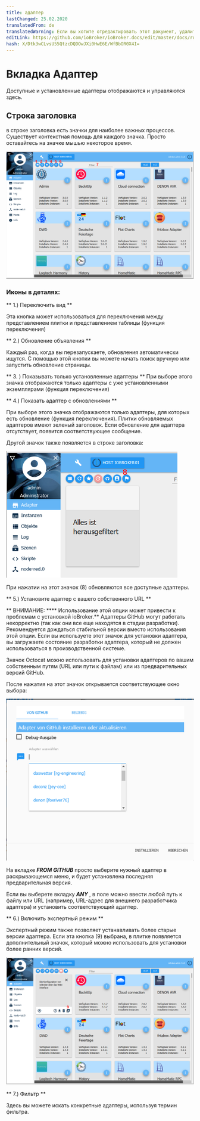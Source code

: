 ```yaml
---
title: адаптер
lastChanged: 25.02.2020
translatedFrom: de
translatedWarning: Если вы хотите отредактировать этот документ, удалите поле «translationFrom», в противном случае этот документ будет снова автоматически переведен
editLink: https://github.com/ioBroker/ioBroker.docs/edit/master/docs/ru/admin/adapter.md
hash: X/Dtk3wCLvsU55QtzcDQDOwJXi0HwE6E/WfBbOR0X4I=
---
```

# Вкладка Адаптер
Доступные и установленные адаптеры отображаются и управляются здесь.

## Строка заголовка
в строке заголовка есть значки для наиболее важных процессов. Существует контекстная помощь для каждого значка. Просто оставайтесь на значке мышью некоторое время.

![Вкладка Admin](../../de/admin/media/ADMIN_Adapter_Kachel_numbers.png)

### Иконы в деталях:
** 1.) Переключить вид **

Эта кнопка может использоваться для переключения между представлением плитки и представлением таблицы (функция переключения)

** 2.) Обновление объявления **

Каждый раз, когда вы перезапускаете, обновления автоматически ищутся. С помощью этой кнопки вы можете начать поиск вручную или запустить обновление страницы.

** 3. ) Показывать только установленные адаптеры ** При выборе этого значка отображаются только адаптеры с уже установленными экземплярами (функция переключения)

** 4.) Показать адаптер с обновлениями **

При выборе этого значка отображаются только адаптеры, для которых есть обновление (функция переключения). Плитки обновляемых адаптеров имеют зеленый заголовок. Если обновление для адаптера отсутствует, появится соответствующее сообщение.

Другой значок также появляется в строке заголовка:

![Вкладка Admin](../../de/admin/media/ADMIN_Adapter_Kachel_upgradeable.png)

При нажатии на этот значок (8) обновляются все доступные адаптеры.

** 5.) Установите адаптер с вашего собственного URL **

** ВНИМАНИЕ: **** Использование этой опции может привести к проблемам с установкой ioBroker.** Адаптеры GitHub могут работать некорректно (так как они все еще находятся в стадии разработки). Рекомендуется дождаться стабильной версии вместо использования этой опции. Если вы используете этот значок для установки адаптера, вы загружаете состояние разработки адаптера, который не должен использоваться в производственной системе.

Значок Octocat можно использовать для установки адаптеров по вашим собственным путям (URL или пути к файлам) или из предварительных версий GitHub.

После нажатия на этот значок открывается соответствующее окно выбора:

![Установить GitHub](../../de/admin/media/ADMIN_Adapter_GitHub.png)

На вкладке ***FROM GITHUB*** просто выберите нужный адаптер в раскрывающемся меню, и будет установлена последняя предварительная версия.

Если вы выберете вкладку ***ANY*** , в поле можно ввести любой путь к файлу или URL (например, URL-адрес для внешнего разработчика адаптера) и установить соответствующий адаптер.

** 6.) Включить экспертный режим **

Экспертный режим также позволяет устанавливать более старые версии адаптера. Если эта кнопка (9) выбрана, в плитке появляется дополнительный значок, который можно использовать для установки более ранних версий.

![Установите другие версии](../../de/admin/media/ADMIN_Adapter_Kachel_versions.png)

** 7.) Фильтр **

Здесь вы можете искать конкретные адаптеры, используя термин фильтра.